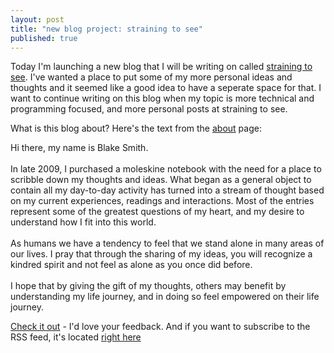 ```yaml
---
layout: post
title: "new blog project: straining to see"
published: true
---
```


Today I'm launching a new blog that I will be writing on called
[straining to see](http://sts.blakesmith.me). I've wanted a place to put
some of my more personal ideas and thoughts and it seemed like a good
idea to have a seperate space for that. I want to continue writing on
this blog when my topic is more technical and programming focused, and
more personal posts at straining to see.

What is this blog about? Here's the text from the
[about](http://sts.blakesmith.me/about) page:

<p class="quote">
Hi there, my name is Blake Smith.
<br />
<br />
In late 2009, I purchased a moleskine notebook with the need for a place
to scribble down my thoughts and ideas. What began as a general object
to contain all my day-to-day activity has turned into a stream of
thought based on my current experiences, readings and interactions. Most
of the entries represent some of the greatest questions of my heart, and
my desire to understand how I fit into this world.
<br />
<br />
As humans we have a tendency to feel that we stand alone in many areas
of our lives. I pray that through the sharing of my ideas, you will
recognize a kindred spirit and not feel as alone as you once did before.
<br />
<br />
I hope that by giving the gift of my thoughts, others may benefit by
understanding my life journey, and in doing so feel empowered on their
life journey.
</p>

[Check it out](http://sts.blakesmith.me) - I'd love your feedback. And
if you want to subscribe to the RSS feed, it's located [right here](http://sts.blakesmith.me/atom.xml)

